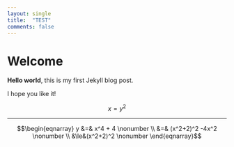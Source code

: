 ```yaml
---
layout: single
title:  "TEST"
comments: false
---
```


# Welcome

**Hello world**, this is my first Jekyll blog post.

I hope you like it!

$$ x = y^2 $$

---

$$\begin{eqnarray} 
y &=& x^4 + 4      \nonumber \\
&=& (x^2+2)^2 -4x^2 \nonumber \\
&\le&(x^2+2)^2    \nonumber
\end{eqnarray}$$
